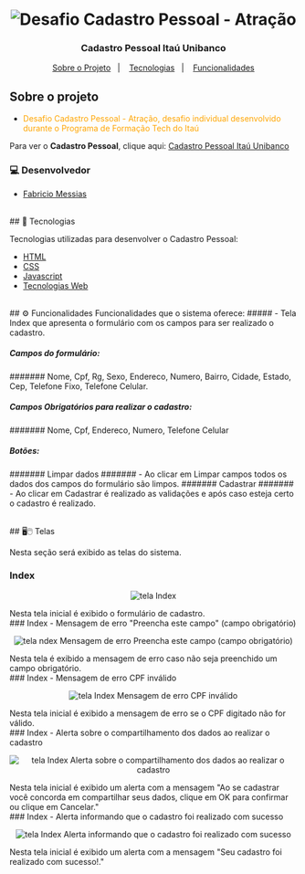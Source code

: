 <h1 align="center">
<img src="https://cadastro-pessoal-formulario.netlify.app/img/logo-itau.png" title="Desafio Cadastro Pessoal - Atração" />
</h1>

<h3 align="center">
  Cadastro Pessoal Itaú Unibanco
</h3>

<p align="center">
  <a href="#-sobre-o-projeto">Sobre o Projeto</a>&nbsp;&nbsp;&nbsp;|&nbsp;&nbsp;&nbsp;
  <a href="#-tecnologias">Tecnologias</a>&nbsp;&nbsp;&nbsp;|&nbsp;&nbsp;&nbsp;
  <a href="#-funcionalidades">Funcionalidades</a>
</p>

## Sobre o projeto

- <p style="color: orange;">Desafio Cadastro Pessoal - Atração, desafio individual desenvolvido durante o Programa de Formação Tech do Itaú </p>

Para ver o **Cadastro Pessoal**, clique aqui: [Cadastro Pessoal Itaú Unibanco](https://cadastro-pessoal-formulario.netlify.app/) 
<br>

### 💻 Desenvolvedor

- [Fabricio Messias](https://github.com/FabricioMessias)

<br>
## 🚀 Tecnologias 

Tecnologias utilizadas para desenvolver o Cadastro Pessoal:

- [HTML](https://www.w3schools.com/html/)
- [CSS](https://www.w3schools.com/css/)
- [Javascript](https://www.w3schools.com/js/)
- [Tecnologias Web](https://developer.mozilla.org/pt-BR/docs/Web)

<br>
## ⚙️ Funcionalidades
Funcionalidades que o sistema oferece:
##### - Tela Index que apresenta o formulário com os campos para ser realizado o cadastro.

##### Campos do formulário:
####### Nome, Cpf, Rg, Sexo, Endereco, Numero, Bairro, Cidade, Estado, Cep, Telefone Fixo, Telefone Celular.

##### Campos Obrigatórios para realizar o cadastro:
####### Nome, Cpf, Endereco, Numero, Telefone Celular

##### Botões:
####### Limpar dados
####### - Ao clicar em Limpar campos todos os dados dos campos do formulário são limpos.
####### Cadastrar
####### - Ao clicar em Cadastrar é realizado as validações e após caso esteja certo o cadastro é realizado.

<br>
## 🖥️🖱️ Telas 

Nesta seção será exibido as telas do sistema.

### Index
<p align="center">
<img src="https://cadastro-pessoal-formulario.netlify.app//img/imageREADME/telaFormulario.png" title="tela Index" />
</p>
Nesta tela inicial é exibido o formulário de cadastro.

<br>
### Index - Mensagem de erro "Preencha este campo" (campo obrigatório)
<p align="center">
<img src="https://cadastro-pessoal-formulario.netlify.app//img/imageREADME/telaMensagemErro.png" title="tela ndex  Mensagem de erro Preencha este campo (campo obrigatório)" />
</p>
Nesta tela é exibido a mensagem de erro caso não seja preenchido um campo obrigatório.

<br>
### Index - Mensagem de erro CPF inválido
<p align="center">
<img src="https://cadastro-pessoal-formulario.netlify.app//img/imageREADME/telaMensagemCpfInvalido.png" title="tela Index Mensagem de erro CPF inválido"/>
</p>
Nesta tela inicial é exibido a mensagem de erro se o CPF digitado não for válido.

<br>
### Index - Alerta sobre o compartilhamento dos dados ao realizar o cadastro
<p align="center">
<img src="https://cadastro-pessoal-formulario.netlify.app//img/imageREADME/telaAlertaPrivacidade.png" title="tela Index Alerta sobre o compartilhamento dos dados ao realizar o cadastro"/>
</p>
Nesta tela inicial é exibido um alerta com a mensagem "Ao se cadastrar você concorda em compartilhar seus dados, clique em OK para confirmar ou clique em Cancelar."

<br>
### Index - Alerta informando que o cadastro foi realizado com sucesso
<p align="center">
<img src="https://cadastro-pessoal-formulario.netlify.app//img/imageREADME/telaAlertaCadastroSucesso.png" title="tela Index Alerta informando que o cadastro foi realizado com sucesso"/>
</p>
Nesta tela inicial é exibido um alerta com a mensagem "Seu cadastro foi realizado com sucesso!."
